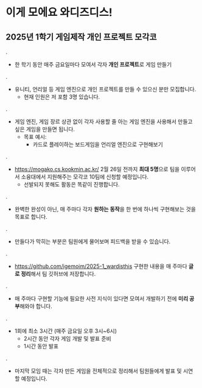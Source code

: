 # 이게 모에요 와디즈디스!
## 2025년 1학기 게임제작 개인 프로젝트 모각코

.
- 한 학기 동안 매주 금요일마다 모여서 각자 **개인 프로젝트**로 게임 만들기

.
- 유니티, 언리얼 등 게임 엔진으로 개인 프로젝트를 만들 수 있으신 분만 모집합니다.
  - 현재 인원은 저 포함 3명 있습니다.
    
.
- 게임 엔진, 게임 장르 상관 없이
각자 사용할 줄 아는 게임 엔진을 사용해서
만들고 싶은 게임을 만들면 됩니다.
  - 목표 예시:
    - 카드로 플레이하는 보드게임을 언리얼 엔진으로 구현해보기

.
- https://mogako.cs.kookmin.ac.kr/
2월 26일 전까지 **최대 5명**으로 팀을 이루어서
소융대에서 지원해주는 모각코 10팀에 신청할 예정입니다.
  - 선발되지 못해도 활동은 똑같이 진행합니다.
    
.
- 완벽한 완성이 아닌, 매 주마다 각자 **원하는 동작**을
한 번에 하나씩 구현해보는 것을 목표로 합니다.
    
.
- 만들다가 막히는 부분은 팀원에게 물어보며 피드백을 받을 수 있습니다.

.
- https://github.com/igemoim/2025-1_wardisthis
구현한 내용을 매 주마다 **글로 정리**해서
팀 깃허브에 저장합니다.
    
.
- 매 주마다 구현할 기능에 필요한 사전 지식이 있다면
모여서 개발하기 전에 **미리 공부**해와야 합니다.
    
.
- 1회에 최소 3시간 (매주 금요일 오후 3시~6시)
  - 2시간 동안 각자 게임 개발 및 발표 준비
  - 1시간 동안 발표

.
- 마지막 모임 때는 각자 만든 게임을 전체적으로 정리해서
팀원들에게 발표 및 시연할 예정입니다.

